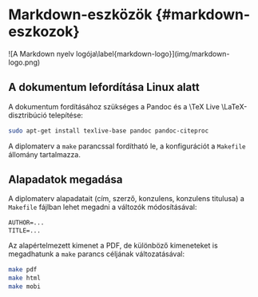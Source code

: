Markdown-eszközök {#markdown-eszkozok}
=================

<div id="markdown-logo">
![A Markdown nyelv logója\label{markdown-logo}](img/markdown-logo.png)

</div>

A dokumentum lefordítása Linux alatt
------------------------------------

A dokumentum fordításához szükséges a Pandoc és a \TeX Live \LaTeX-disztribúció telepítése:

```bash
sudo apt-get install texlive-base pandoc pandoc-citeproc
```

A diplomaterv a `make` parancssal fordítható le, a konfigurációt a `Makefile` állomány tartalmazza.

Alapadatok megadása
-------------------

A diplomaterv alapadatait (cím, szerző, konzulens, konzulens titulusa) a `Makefile` fájlban lehet megadni a változók módosításával:

```
AUTHOR=...
TITLE=...
```

Az alapértelmezett kimenet a PDF, de különböző kimeneteket is megadhatunk a `make` parancs céljának változatásával:

```bash
make pdf
make html
make mobi
```
